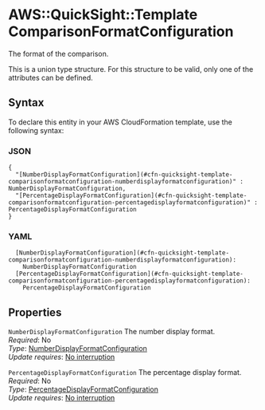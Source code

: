 # AWS::QuickSight::Template ComparisonFormatConfiguration<a name="aws-properties-quicksight-template-comparisonformatconfiguration"></a>

The format of the comparison\.

This is a union type structure\. For this structure to be valid, only one of the attributes can be defined\.

## Syntax<a name="aws-properties-quicksight-template-comparisonformatconfiguration-syntax"></a>

To declare this entity in your AWS CloudFormation template, use the following syntax:

### JSON<a name="aws-properties-quicksight-template-comparisonformatconfiguration-syntax.json"></a>

```
{
  "[NumberDisplayFormatConfiguration](#cfn-quicksight-template-comparisonformatconfiguration-numberdisplayformatconfiguration)" : NumberDisplayFormatConfiguration,
  "[PercentageDisplayFormatConfiguration](#cfn-quicksight-template-comparisonformatconfiguration-percentagedisplayformatconfiguration)" : PercentageDisplayFormatConfiguration
}
```

### YAML<a name="aws-properties-quicksight-template-comparisonformatconfiguration-syntax.yaml"></a>

```
  [NumberDisplayFormatConfiguration](#cfn-quicksight-template-comparisonformatconfiguration-numberdisplayformatconfiguration): 
    NumberDisplayFormatConfiguration
  [PercentageDisplayFormatConfiguration](#cfn-quicksight-template-comparisonformatconfiguration-percentagedisplayformatconfiguration): 
    PercentageDisplayFormatConfiguration
```

## Properties<a name="aws-properties-quicksight-template-comparisonformatconfiguration-properties"></a>

`NumberDisplayFormatConfiguration`  <a name="cfn-quicksight-template-comparisonformatconfiguration-numberdisplayformatconfiguration"></a>
The number display format\.  
*Required*: No  
*Type*: [NumberDisplayFormatConfiguration](aws-properties-quicksight-template-numberdisplayformatconfiguration.md)  
*Update requires*: [No interruption](https://docs.aws.amazon.com/AWSCloudFormation/latest/UserGuide/using-cfn-updating-stacks-update-behaviors.html#update-no-interrupt)

`PercentageDisplayFormatConfiguration`  <a name="cfn-quicksight-template-comparisonformatconfiguration-percentagedisplayformatconfiguration"></a>
The percentage display format\.  
*Required*: No  
*Type*: [PercentageDisplayFormatConfiguration](aws-properties-quicksight-template-percentagedisplayformatconfiguration.md)  
*Update requires*: [No interruption](https://docs.aws.amazon.com/AWSCloudFormation/latest/UserGuide/using-cfn-updating-stacks-update-behaviors.html#update-no-interrupt)